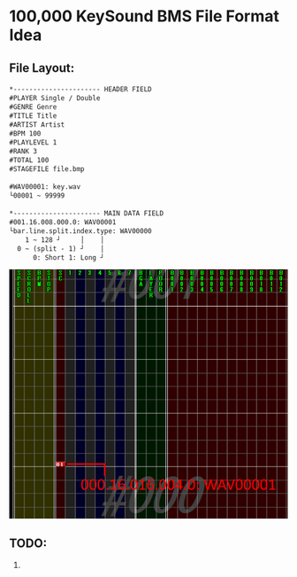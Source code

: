 # 100,000 KeySound BMS File Format Idea


## File Layout:
```
*---------------------- HEADER FIELD
#PLAYER Single / Double
#GENRE Genre
#TITLE Title
#ARTIST Artist
#BPM 100
#PLAYLEVEL 1
#RANK 3
#TOTAL 100
#STAGEFILE file.bmp

#WAV00001: key.wav
└00001 ~ 99999

*---------------------- MAIN DATA FIELD
#001.16.008.000.0: WAV00001
└bar.line.split.index.type: WAV00000
    1 ~ 128 ┘     │    │
  0 ~ (split - 1) ┘    │
      0: Short 1: Long ┘
```
![Example](https://github.com/Upload18cute/10kKeySoundBMSFormatIdea/blob/main/Example.png)


## TODO:
1. 
